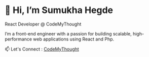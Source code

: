 # 👋 Hi, I’m Sumukha Hegde

React Developer @ CodeMyThought

I’m a front-end engineer with a passion for building scalable, high-performance web applications using React and Php.

📫 Let's Connect :  [CodeMyThought](https://www.codemythought.com/)
